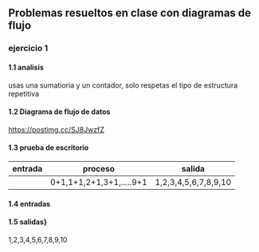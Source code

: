 ## Problemas resueltos en clase con diagramas de flujo
### ejercicio 1
#### 1.1 analisis 
usas una sumatioria y un contador, solo respetas el tipo de estructura repetitiva
#### 1.2 Diagrama de flujo de datos
https://postimg.cc/SJ8JwzfZ
#### 1.3 prueba de escritorio
|entrada|proceso|salida|
|------------|-------------|----------|
|           |     0+1,1+1,2+1,3+1,.....9+1      |      1,2,3,4,5,6,7,8,9,10    |

#### 1.4 entradas

#### 1.5 salidas}
 1,2,3,4,5,6,7,8,9,10

